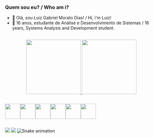 ### Quem sou eu? / Who am i?
- 👋 Olá, sou Luiz Gabriel Morato Dias! / Hi, i'm Luiz!
- 👀 16 anos, estudante de Análise e Desenvolvimento de Sistemas / 16 years, Systems Analysis and Development student.
##

<div align="center">
  <a href="https://github.com/LuizMorato">
  <img height="180em" src="https://github-readme-stats.vercel.app/api?username=LuizMorato&show_icons=true&theme=dracula&include_all_commits=true&count_private=true"/>
  <img height="180em" src="https://github-readme-stats.vercel.app/api/top-langs/?username=LuizMorato&layout=compact&langs_count=7&theme=dracula"/>
</div>

##
  
<img src="https://cdn.jsdelivr.net/gh/devicons/devicon/icons/html5/html5-original-wordmark.svg" height=50/><img src="https://cdn.jsdelivr.net/gh/devicons/devicon/icons/css3/css3-original-wordmark.svg" height=50/><img src="https://cdn.jsdelivr.net/gh/devicons/devicon/icons/javascript/javascript-original.svg" height=50/><img src="https://cdn.jsdelivr.net/gh/devicons/devicon/icons/csharp/csharp-original.svg" height=50/><img src="https://cdn.jsdelivr.net/gh/devicons/devicon/icons/dotnetcore/dotnetcore-original.svg" height=50/><img src="https://cdn.jsdelivr.net/gh/devicons/devicon/icons/python/python-original-wordmark.svg" height=50/>          
##
  
<a href ="https://www.linkedin.com/in/luiz-gabriel-morato-dias-a412ab24a/"><img src="https://img.shields.io/badge/LinkedIn-0077B5?style=for-the-badge&logo=linkedin&logoColor=white"></a> <a href = "mailto:contatoluizmorato@hotmail.com"><img src = "https://img.shields.io/badge/Microsoft_Outlook-0078D4?style=for-the-badge&logo=microsoft-outlook&logoColor=white"></a>
![Snake animation](https://github.com/LuizMorato/LuizMorato/blob/output/github-contribution-grid-snake.svg)
